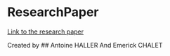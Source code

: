 # ResearchPaper

[Link to the research paper](https://docs.google.com/document/d/1Z8Mg-1sUu6zklp2I-wcXZ8imI0seW_-yO59EbONkDH4/edit#)

Created by ## Antoine HALLER And Emerick CHALET
